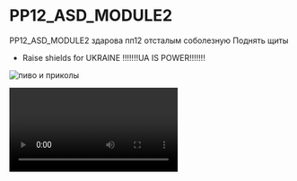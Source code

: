 # PP12_ASD_MODULE2
PP12_ASD_MODULE2
здарова пп12 отсталым соболезную
Поднять щиты
* Raise shields for UKRAINE !!!!!!!UA IS POWER!!!!!!!


![пиво и приколы](https://media.discordapp.net/attachments/663443245493256196/712392029904306256/ba6c2272bed60915.jpg?width=1377&height=677)

![aye](https://cdn.discordapp.com/attachments/663443245493256196/712392538891485214/1241.mp4)
